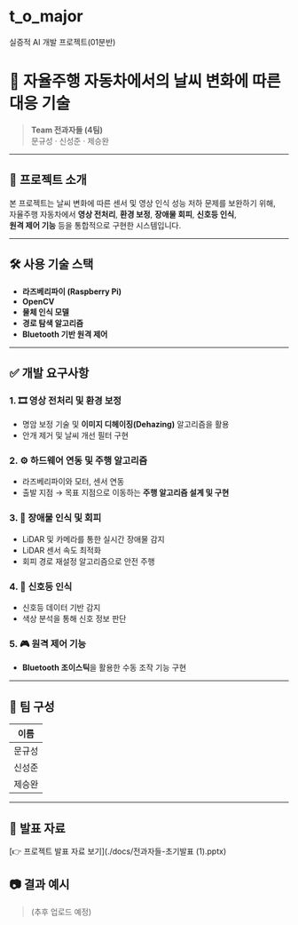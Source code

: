 # t_o_major
실증적 AI 개발 프로젝트(01분반)

# 🚗 자율주행 자동차에서의 날씨 변화에 따른 대응 기술

> **Team 전과자들 (4팀)**  
> 문규성 · 신성준 · 제승완

---

## 📌 프로젝트 소개

본 프로젝트는 날씨 변화에 따른 센서 및 영상 인식 성능 저하 문제를 보완하기 위해,  
자율주행 자동차에서 **영상 전처리**, **환경 보정**, **장애물 회피**, **신호등 인식**,  
**원격 제어 기능** 등을 통합적으로 구현한 시스템입니다.

---

## 🛠️ 사용 기술 스택

- **라즈베리파이 (Raspberry Pi)**
- **OpenCV**
- **물체 인식 모델**
- **경로 탐색 알고리즘**
- **Bluetooth 기반 원격 제어**

---

## ✅ 개발 요구사항

### 1. 🎞️ 영상 전처리 및 환경 보정
- 명암 보정 기술 및 **이미지 디헤이징(Dehazing)** 알고리즘을 활용
- 안개 제거 및 날씨 개선 필터 구현

### 2. ⚙️ 하드웨어 연동 및 주행 알고리즘
- 라즈베리파이와 모터, 센서 연동
- 출발 지점 → 목표 지점으로 이동하는 **주행 알고리즘 설계 및 구현**

### 3. 🚧 장애물 인식 및 회피
- LiDAR 및 카메라를 통한 실시간 장애물 감지
- LiDAR 센서 속도 최적화
- 회피 경로 재설정 알고리즘으로 안전 주행

### 4. 🚦 신호등 인식
- 신호등 데이터 기반 감지
- 색상 분석을 통해 신호 정보 판단

### 5. 🎮 원격 제어 기능
- **Bluetooth 조이스틱**을 활용한 수동 조작 기능 구현

---

## 👥 팀 구성

| 이름     | 
|----------|
| 문규성   | 
| 신성준   | 
| 제승완   | 

---

## 📑 발표 자료

[👉 프로젝트 발표 자료 보기](./docs/전과자들-초기발표 (1).pptx)


## 📷 결과 예시

> (추후 업로드 예정)

